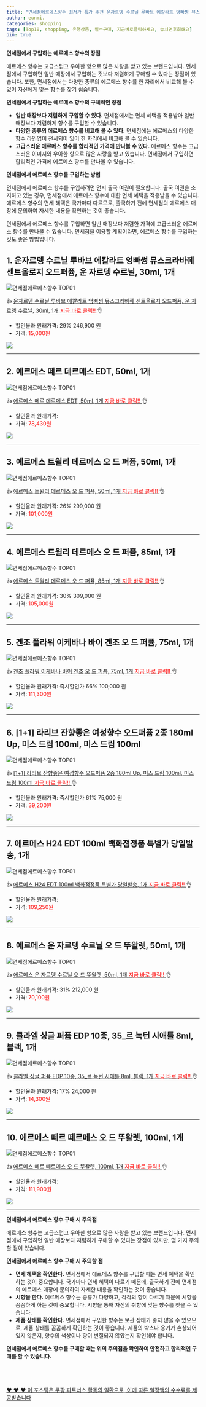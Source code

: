 ```yaml
---
title: "면세점에르메스향수 최저가 특가 추천 운자르뎅 수르닐 루바브 에칼라트 엉빠썽 뮤스크라바줴 센트올로지 오드퍼퓸, 운 자르뎅 수르닐, 30ml, 1개 비교 장점 구매가이드"
author: eunmi.
categories: shopping
tags: [Top10, shopping, 유행상품, 필수구매, 지금바로클릭하세요, 놓치면후회해요]
pin: true
---
```

**면세점에서 구입하는 에르메스 향수의 장점**

에르메스 향수는 고급스럽고 우아한 향으로 많은 사랑을 받고 있는 브랜드입니다. 면세점에서 구입하면 일반 매장에서 구입하는 것보다 저렴하게 구매할 수 있다는 장점이 있습니다. 또한, 면세점에서는 다양한 종류의 에르메스 향수를 한 자리에서 비교해 볼 수 있어 자신에게 맞는 향수를 찾기 쉽습니다.

**면세점에서 구입하는 에르메스 향수의 구체적인 장점**

* **일반 매장보다 저렴하게 구입할 수 있다.** 면세점에서는 면세 혜택을 적용받아 일반 매장보다 저렴하게 향수를 구입할 수 있습니다.
* **다양한 종류의 에르메스 향수를 비교해 볼 수 있다.** 면세점에는 에르메스의 다양한 향수 라인업이 전시되어 있어 한 자리에서 비교해 볼 수 있습니다.
* **고급스러운 에르메스 향수를 합리적인 가격에 만나볼 수 있다.** 에르메스 향수는 고급스러운 이미지와 우아한 향으로 많은 사랑을 받고 있습니다. 면세점에서 구입하면 합리적인 가격에 에르메스 향수를 만나볼 수 있습니다.

**면세점에서 에르메스 향수를 구입하는 방법**

면세점에서 에르메스 향수를 구입하려면 먼저 출국 여권이 필요합니다. 출국 여권을 소지하고 있는 경우, 면세점에서 에르메스 향수에 대한 면세 혜택을 적용받을 수 있습니다. 에르메스 향수의 면세 혜택은 국가마다 다르므로, 출국하기 전에 면세점의 에르메스 매장에 문의하여 자세한 내용을 확인하는 것이 좋습니다.

면세점에서 에르메스 향수를 구입하면 일반 매장보다 저렴한 가격에 고급스러운 에르메스 향수를 만나볼 수 있습니다. 면세점을 이용할 계획이라면, 에르메스 향수를 구입하는 것도 좋은 방법입니다.

   

## 1. 운자르뎅 수르닐 루바브 에칼라트 엉빠썽 뮤스크라바줴 센트올로지 오드퍼퓸, 운 자르뎅 수르닐, 30ml, 1개

![면세점에르메스향수 TOP01](https://thumbnail6.coupangcdn.com/thumbnails/remote/230x230ex/image/vendor_inventory/0b90/5106f815d312bc09f8e1837aade03b9569743eae8606d2a5783bf1601814.jpg)


👍 [운자르뎅 수르닐 루바브 에칼라트 엉빠썽 뮤스크라바줴 센트올로지 오드퍼퓸, 운 자르뎅 수르닐, 30ml, 1개 <font color=red> 지금 바로 클릭!! </font> ](https://link.coupang.com/re/AFFSDP?lptag=AF3617701&subid=GithubCoopas&pageKey=2030218929&traceid=V0-153&itemId=3452467040&vendorItemId=71438862298) 👌 


- 할인율과 원래가격: 29%  246,900   원
- 가격: <span style='color:red'>15,000원</span>

[![](/discount_price.png)](https://link.coupang.com/re/AFFSDP?lptag=AF3617701&subid=GithubCoopas&pageKey=2030218929&traceid=V0-153&itemId=3452467040&vendorItemId=71438862298)

---


   

## 2. 에르메스 떼르 데르메스 EDT, 50ml, 1개

![면세점에르메스향수 TOP01](https://thumbnail8.coupangcdn.com/thumbnails/remote/230x230ex/image/retail/images/2020/03/27/19/3/6c1a570f-2538-40b5-98f1-442361f7383f.jpg)


👍 [에르메스 떼르 데르메스 EDT, 50ml, 1개 <font color=red> 지금 바로 클릭!! </font> ](https://link.coupang.com/re/AFFSDP?lptag=AF3617701&subid=GithubCoopas&pageKey=7423695618&traceid=V0-153&itemId=2460622367&vendorItemId=70454128912) 👌 


- 할인율과 원래가격: 
- 가격: <span style='color:red'>78,430원</span>

[![](/discount_price.png)](https://link.coupang.com/re/AFFSDP?lptag=AF3617701&subid=GithubCoopas&pageKey=7423695618&traceid=V0-153&itemId=2460622367&vendorItemId=70454128912)

---


   

## 3. 에르메스 트윌리 데르메스 오 드 퍼퓸, 50ml, 1개

![면세점에르메스향수 TOP01](https://thumbnail10.coupangcdn.com/thumbnails/remote/230x230ex/image/retail/images/2019/11/06/16/1/4c7a1170-1a08-4040-a5cc-8729d8bd1d8f.jpg)


👍 [에르메스 트윌리 데르메스 오 드 퍼퓸, 50ml, 1개 <font color=red> 지금 바로 클릭!! </font> ](https://link.coupang.com/re/AFFSDP?lptag=AF3617701&subid=GithubCoopas&pageKey=332744816&traceid=V0-153&itemId=1062932244&vendorItemId=5543263170) 👌 


- 할인율과 원래가격: 26%  299,000   원
- 가격: <span style='color:red'>101,000원</span>

[![](/discount_price.png)](https://link.coupang.com/re/AFFSDP?lptag=AF3617701&subid=GithubCoopas&pageKey=332744816&traceid=V0-153&itemId=1062932244&vendorItemId=5543263170)

---


   

## 4. 에르메스 트윌리 데르메스 오 드 퍼퓸, 85ml, 1개

![면세점에르메스향수 TOP01](https://thumbnail7.coupangcdn.com/thumbnails/remote/230x230ex/image/vendor_inventory/c941/982d4e9f7ce4b5a47fa8df6063ab183b3e1455b4ba84816aab14c4914032.jpg)


👍 [에르메스 트윌리 데르메스 오 드 퍼퓸, 85ml, 1개 <font color=red> 지금 바로 클릭!! </font> ](https://link.coupang.com/re/AFFSDP?lptag=AF3617701&subid=GithubCoopas&pageKey=7063388893&traceid=V0-153&itemId=17520079005&vendorItemId=84687226237) 👌 


- 할인율과 원래가격: 30%  309,000   원
- 가격: <span style='color:red'>105,000원</span>

[![](/discount_price.png)](https://link.coupang.com/re/AFFSDP?lptag=AF3617701&subid=GithubCoopas&pageKey=7063388893&traceid=V0-153&itemId=17520079005&vendorItemId=84687226237)

---


   

## 5. 겐조 플라워 이케바나 바이 겐조 오 드 퍼퓸, 75ml, 1개

![면세점에르메스향수 TOP01](https://thumbnail9.coupangcdn.com/thumbnails/remote/230x230ex/image/retail/images/2023/09/06/14/3/9a0d542f-4447-42c8-bd25-fb4a142b64f9.jpg)


👍 [겐조 플라워 이케바나 바이 겐조 오 드 퍼퓸, 75ml, 1개 <font color=red> 지금 바로 클릭!! </font> ](https://link.coupang.com/re/AFFSDP?lptag=AF3617701&subid=GithubCoopas&pageKey=7578874937&traceid=V0-153&itemId=20002431185&vendorItemId=87099509732) 👌 


- 할인율과 원래가격: 즉시할인가 66%  100,000   원
- 가격: <span style='color:red'>111,300원</span>

[![](/discount_price.png)](https://link.coupang.com/re/AFFSDP?lptag=AF3617701&subid=GithubCoopas&pageKey=7578874937&traceid=V0-153&itemId=20002431185&vendorItemId=87099509732)

---


   

## 6. [1+1] 라리브 잔향좋은 여성향수 오드퍼퓸 2종 180ml Up, 미스 드림 100ml, 미스 드림 100ml

![면세점에르메스향수 TOP01](https://thumbnail8.coupangcdn.com/thumbnails/remote/230x230ex/image/vendor_inventory/eed8/19de865ae590ce5be3617de6c107f6d9058153cd1182d7f269d329a4a4fc.jpg)


👍 [[1+1] 라리브 잔향좋은 여성향수 오드퍼퓸 2종 180ml Up, 미스 드림 100ml, 미스 드림 100ml <font color=red> 지금 바로 클릭!! </font> ](https://link.coupang.com/re/AFFSDP?lptag=AF3617701&subid=GithubCoopas&pageKey=4946518939&traceid=V0-153&itemId=6526469902&vendorItemId=73617902878) 👌 


- 할인율과 원래가격: 즉시할인가 61%  75,000   원
- 가격: <span style='color:red'>39,200원</span>

[![](/discount_price.png)](https://link.coupang.com/re/AFFSDP?lptag=AF3617701&subid=GithubCoopas&pageKey=4946518939&traceid=V0-153&itemId=6526469902&vendorItemId=73617902878)

---


   

## 7. 에르메스 H24 EDT 100ml 백화점정품 특별가 당일발송, 1개

![면세점에르메스향수 TOP01](https://thumbnail7.coupangcdn.com/thumbnails/remote/230x230ex/image/vendor_inventory/595f/e6a54e8033be7212c13de4d3be01fcb185f6b4db174eaec4889513096ae8.jpg)


👍 [에르메스 H24 EDT 100ml 백화점정품 특별가 당일발송, 1개 <font color=red> 지금 바로 클릭!! </font> ](https://link.coupang.com/re/AFFSDP?lptag=AF3617701&subid=GithubCoopas&pageKey=6504678244&traceid=V0-153&itemId=13261853733&vendorItemId=87659506423) 👌 


- 할인율과 원래가격: 
- 가격: <span style='color:red'>109,250원</span>

[![](/discount_price.png)](https://link.coupang.com/re/AFFSDP?lptag=AF3617701&subid=GithubCoopas&pageKey=6504678244&traceid=V0-153&itemId=13261853733&vendorItemId=87659506423)

---


   

## 8. 에르메스 운 자르뎅 수르닐 오 드 뚜왈렛, 50ml, 1개

![면세점에르메스향수 TOP01](https://thumbnail6.coupangcdn.com/thumbnails/remote/230x230ex/image/vendor_inventory/c544/952d3eaea5a07bea720198f64cd25c76c8b45124d15a5ebe0cf04b462636.JPG)


👍 [에르메스 운 자르뎅 수르닐 오 드 뚜왈렛, 50ml, 1개 <font color=red> 지금 바로 클릭!! </font> ](https://link.coupang.com/re/AFFSDP?lptag=AF3617701&subid=GithubCoopas&pageKey=6756004049&traceid=V0-153&itemId=15818113232&vendorItemId=83030062734) 👌 


- 할인율과 원래가격: 31%  212,000   원
- 가격: <span style='color:red'>70,100원</span>

[![](/discount_price.png)](https://link.coupang.com/re/AFFSDP?lptag=AF3617701&subid=GithubCoopas&pageKey=6756004049&traceid=V0-153&itemId=15818113232&vendorItemId=83030062734)

---


   

## 9. 클라엘 싱글 퍼퓸 EDP 10종, 35_르 녹턴 시애틀 8ml, 블랙, 1개

![면세점에르메스향수 TOP01](https://thumbnail9.coupangcdn.com/thumbnails/remote/230x230ex/image/vendor_inventory/210e/e14bac5b93f8e04ab74b842e87cc448dfc7c4fba3e9101b3368ba85ff430.jpg)


👍 [클라엘 싱글 퍼퓸 EDP 10종, 35_르 녹턴 시애틀 8ml, 블랙, 1개 <font color=red> 지금 바로 클릭!! </font> ](https://link.coupang.com/re/AFFSDP?lptag=AF3617701&subid=GithubCoopas&pageKey=6356957594&traceid=V0-153&itemId=13402078726&vendorItemId=80656813441) 👌 


- 할인율과 원래가격: 17%  24,000   원
- 가격: <span style='color:red'>14,300원</span>

[![](/discount_price.png)](https://link.coupang.com/re/AFFSDP?lptag=AF3617701&subid=GithubCoopas&pageKey=6356957594&traceid=V0-153&itemId=13402078726&vendorItemId=80656813441)

---


   

## 10. 에르메스 떼르 떼르메스 오 드 뚜왈렛, 100ml, 1개

![면세점에르메스향수 TOP01](https://thumbnail9.coupangcdn.com/thumbnails/remote/230x230ex/image/vendor_inventory/007a/2070adf2e15218a94aa342a2fea1e2f4b07eea7071a0298708e1c5097fa1.jpg)


👍 [에르메스 떼르 떼르메스 오 드 뚜왈렛, 100ml, 1개 <font color=red> 지금 바로 클릭!! </font> ](https://link.coupang.com/re/AFFSDP?lptag=AF3617701&subid=GithubCoopas&pageKey=6962059835&traceid=V0-153&itemId=16904258460&vendorItemId=84082385562) 👌 


- 할인율과 원래가격: 
- 가격: <span style='color:red'>111,900원</span>

[![](/discount_price.png)](https://link.coupang.com/re/AFFSDP?lptag=AF3617701&subid=GithubCoopas&pageKey=6962059835&traceid=V0-153&itemId=16904258460&vendorItemId=84082385562)

---
**면세점에서 에르메스 향수 구매 시 주의점**

에르메스 향수는 고급스럽고 우아한 향으로 많은 사랑을 받고 있는 브랜드입니다. 면세점에서 구입하면 일반 매장보다 저렴하게 구매할 수 있다는 장점이 있지만, 몇 가지 주의할 점이 있습니다.

**면세점에서 에르메스 향수 구매 시 주의할 점**

* **면세 혜택을 확인한다.** 면세점에서 에르메스 향수를 구입할 때는 면세 혜택을 확인하는 것이 중요합니다. 국가마다 면세 혜택이 다르기 때문에, 출국하기 전에 면세점의 에르메스 매장에 문의하여 자세한 내용을 확인하는 것이 좋습니다.
* **시향을 한다.** 에르메스 향수는 종류가 다양하고, 각각의 향이 다르기 때문에 시향을 꼼꼼하게 하는 것이 중요합니다. 시향을 통해 자신의 취향에 맞는 향수를 찾을 수 있습니다.
* **제품 상태를 확인한다.** 면세점에서 구입한 향수는 보관 상태가 좋지 않을 수 있으므로, 제품 상태를 꼼꼼하게 확인하는 것이 좋습니다. 제품의 박스나 용기가 손상되어 있지 않은지, 향수의 색상이나 향이 변질되지 않았는지 확인해야 합니다.

**면세점에서 에르메스 향수를 구매할 때는 위의 주의점을 확인하여 안전하고 합리적인 구매를 할 수 있습니다.**<br><br><br><br><br> [ ❤ ❤ ❤ 이 포스팅은 쿠팡 파트너스 활동의 일환으로, 이에 따른 일정액의 수수료를 제공받습니다](https://link.coupang.com/a/bcEFyh)